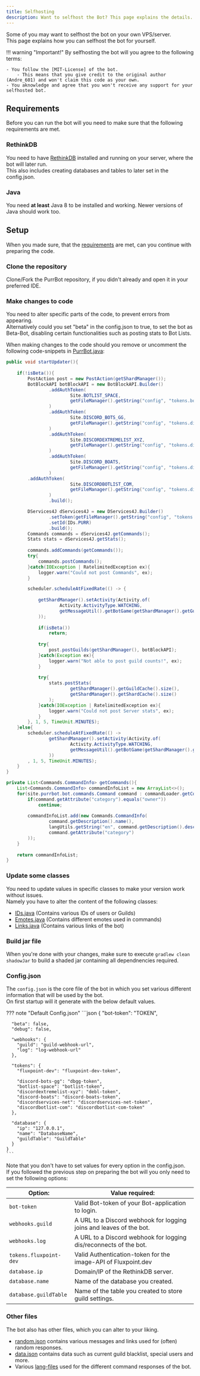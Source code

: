 ```yaml
---
title: Selfhosting
description: Want to selfhost the Bot? This page explains the details.
---
```


[PurrBot.java]: https://github.com/purrbot-site/PurrBot/blob/master/src/main/java/site/purrbot/bot/PurrBot.java
[MIT-License]: https://github.com/Andre601/PurrBot/blob/master/LICENSE

[RethinkDB]: https://rethinkdb.com

[IDs.java]: https://github.com/Andre601/PurrBot/blob/master/src/main/java/site/purrbot/bot/constants/IDs.java
[Emotes.java]: https://github.com/Andre601/PurrBot/blob/master/src/main/java/site/purrbot/bot/constants/Emotes.java
[Roles.java]: https://github.com/Andre601/PurrBot/blob/master/src/main/java/site/purrbot/bot/constants/Roles.java
[Links.java]: https://github.com/Andre601/PurrBot/blob/master/src/main/java/site/purrbot/bot/constants/Links.java

[random.json]: https://github.com/Andre601/PurrBot/blob/master/src/main/resources/random.json
[data.json]: https://github.com/Andre601/PurrBot/blob/master/src/main/resources/data.json
[lang-files]: https://github.com/Andre601/PurrBot/blob/master/src/main/resources/lang

Some of you may want to selfhost the bot on your own VPS/server.  
This page explains how you can selfhost the bot for yourself.

!!! warning "Important!"
    By selfhosting the bot will you agree to the following terms:
	
	- You follow the [MIT-License] of the bot.
	    - This means that you give credit to the original author (Andre_601) and won't claim this code as your own.
    - You aknowledge and agree that you won't receive any support for your selfhosted bot.

## Requirements
Before you can run the bot will you need to make sure that the following requirements are met.

### RethinkDB
You need to have [RethinkDB] installed and running on your server, where the bot will later run.  
This also includes creating databases and tables to later set in the config.json.

### Java
You need **at least** Java 8 to be installed and working. Newer versions of Java should work too.

## Setup
When you made sure, that the [requirements](#requirements) are met, can you continue with preparing the code.

### Clone the repository
Clone/Fork the PurrBot repository, if you didn't already and open it in your preferred IDE.

### Make changes to code
You need to alter specific parts of the code, to prevent errors from appearing.  
Alternatively could you set "beta" in the config.json to true, to set the bot as Beta-Bot, disabling certain functionalities such as posting stats to Bot Lists.

When making changes to the code should you remove or uncomment the following code-snippets in [PurrBot.java]:

```java
public void startUpdater(){
    
    if(!isBeta()){
        PostAction post = new PostAction(getShardManager());
        BotBlockAPI botBlockAPI = new BotBlockAPI.Builder()
                .addAuthToken(
                        Site.BOTLIST_SPACE,
                        getFileManager().getString("config", "tokens.botlist-space")
                )
                .addAuthToken(
                        Site.DISCORD_BOTS_GG,
                        getFileManager().getString("config", "tokens.discord-bots-gg")
                )
                .addAuthToken(
                        Site.DISCORDEXTREMELIST_XYZ,
                        getFileManager().getString("config", "tokens.discordextremelist-xyz")
                )
                .addAuthToken(
                        Site.DISCORD_BOATS,
                        getFileManager().getString("config", "tokens.discord-boats")
                )
		.addAuthToken(
                        Site.DISCORDBOTLIST_COM,
                        getFileManager().getString("config", "tokens.discordbotlist-com")
                )
                .build();

        DServices4J dServices4J = new DServices4J.Builder()
                .setToken(getFileManager().getString("config", "tokens.discordservices-net"))
                .setId(IDs.PURR)
                .build();
        Commands commands = dServices4J.getCommands();
        Stats stats = dServices4J.getStats();
        
        commands.addCommands(getCommands());
        try{
            commands.postCommands();
        }catch(IOException | RatelimitedException ex){
            logger.warn("Could not post Commands", ex);
        }

        scheduler.scheduleAtFixedRate(() -> {
    
            getShardManager().setActivity(Activity.of(
                    Activity.ActivityType.WATCHING,
                    getMessageUtil().getBotGame(getShardManager().getGuildCache().size())
            ));
    
            if(isBeta())
                return;
    
            try{
                post.postGuilds(getShardManager(), botBlockAPI);
            }catch(Exception ex){
                logger.warn("Not able to post guild counts!", ex);
            }
            
            try{
                stats.postStats(
                        getShardManager().getGuildCache().size(),
                        getShardManager().getShardCache().size()
                );
            }catch(IOException | RatelimitedException ex){
                logger.warn("Could not post Server stats", ex);
            }
        }, 1, 5, TimeUnit.MINUTES);
    }else{
        scheduler.scheduleAtFixedRate(() -> 
                getShardManager().setActivity(Activity.of(
                        Activity.ActivityType.WATCHING,
                        getMessageUtil().getBotGame(getShardManager().getGuildCache().size())
                ))
        , 1, 5, TimeUnit.MINUTES);
    }
}

private List<Commands.CommandInfo> getCommands(){
    List<Commands.CommandInfo> commandInfoList = new ArrayList<>();
    for(site.purrbot.bot.commands.Command command : commandLoader.getCommands()){
        if(command.getAttribute("category").equals("owner"))
            continue;
        
        commandInfoList.add(new Commands.CommandInfo(
                command.getDescription().name(),
                langUtils.getString("en", command.getDescription().description()),
                command.getAttribute("category")
        ));
    }
    
    return commandInfoList;
}
```

### Update some classes
You need to update values in specific classes to make your version work without issues.  
Namely you have to alter the content of the following classes:

- [IDs.java] (Contains various IDs of users or Guilds)
- [Emotes.java] (Contains different emotes used in commands)
- [Links.java] (Contains various links of the bot)

### Build jar file
When you're done with your changes, make sure to execute `gradlew clean shadowJar` to build a shaded jar containing all dependnencies required.

### Config.json
The `config.json` is the core file of the bot in which you set various different information that will be used by the bot.  
On first startup will it generate with the below default values.

??? note "Default Config.json"
    ```json
    {
      "bot-token": "TOKEN",
      
      "beta": false,
      "debug": false,
      
      "webhooks": {
        "guild": "guild-webhook-url",
        "log": "log-webhook-url"
      },
      
      "tokens": {
        "fluxpoint-dev": "fluxpoint-dev-token",
        
        "discord-bots-gg": "dbgg-token",
        "botlist-space": "botlist-token",
        "discordextremelist-xyz": "debl-token",
        "discord-boats": "discord-boats-token",
        "discordservices-net": "discordservices-net-token",
        "discordbotlist-com": "discordbotlist-com-token"
      },
      
      "database": {
        "ip": "127.0.0.1",
        "name": "DatabaseName",
        "guildTable": "GuildTable"
      }
    }
    ```

Note that you don't have to set values for every option in the config.json.  
If you followed the previous step on preparing the bot will you only need to set the following options:

| Option:                | Value required:                                                     |
| ---------------------- | ------------------------------------------------------------------- |
| `bot-token`            | Valid Bot-token of your Bot-application to login.                   |
| `webhooks.guild`       | A URL to a Discord webhook for logging joins and leaves of the bot. |
| `webhooks.log`         | A URL to a Discord webhook for logging dis/reconnects of the bot.   |
| `tokens.fluxpoint-dev` | Valid Authentication-token for the image-API of Fluxpoint.dev       |
| `database.ip`          | Domain/IP of the RethinkDB server.                                  |
| `database.name`        | Name of the database you created.                                   |
| `database.guildTable`  | Name of the table you created to store guild settings.              |

### Other files
The bot also has other files, which you can alter to your liking.

- [random.json] contains various messages and links used for (often) random responses.
- [data.json] contains data such as current guild blacklist, special users and more.
- Various [lang-files] used for the different command responses of the bot.
